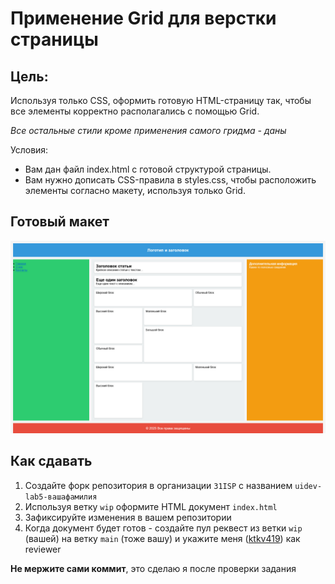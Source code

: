 # Применение Grid для верстки страницы

## Цель:

Используя только CSS, оформить готовую HTML-страницу так, чтобы все элементы корректно располагались с помощью Grid.

_Все остальные стили кроме применения самого гридма - даны_

Условия:

- Вам дан файл index.html с готовой структурой страницы.
- Вам нужно дописать CSS-правила в styles.css, чтобы расположить элементы согласно макету, используя только Grid.

## Готовый макет

<img src="./.repo/finished.jpg" />

## Как сдавать

1. Создайте форк репозитория в организации `31ISP` с названием `uidev-lab5-вашафамилия`
2. Используя ветку `wip` оформите HTML документ `index.html`
3. Зафиксируйте изменения в вашем репозитории
4. Когда документ будет готов - создайте пул реквест из ветки `wip` (вашей) на ветку `main` (тоже вашу) и укажите меня ([ktkv419](https://github.com/ktkv419)) как reviewer

**Не мержите сами коммит**, это сделаю я после проверки задания
